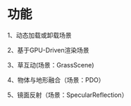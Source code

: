 # 功能 #

1、动态加载或卸载场景

2、基于GPU-Driven渲染场景

3、草互动(场景：GrassScene)

4、物体与地形融合（场景：PDO）

5、镜面反射（场景：SpecularReflection）

